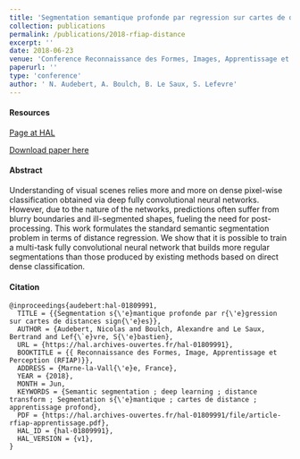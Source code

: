 ```yaml
---
title: 'Segmentation semantique profonde par regression sur cartes de distances signees'
collection: publications
permalink: /publications/2018-rfiap-distance
excerpt: ''
date: 2018-06-23
venue: 'Conference Reconnaissance des Formes, Images, Apprentissage et Perception, RFIAP'
paperurl: ''
type: 'conference'
author: ' N. Audebert, A. Boulch, B. Le Saux, S. Lefevre'
---
```


#### Resources

[Page at HAL](https://hal.archives-ouvertes.fr/hal-01809991v1)

[Download paper here](https://hal.archives-ouvertes.fr/hal-01809991/document)

#### Abstract

Understanding of visual scenes relies more and more
on dense pixel-wise classification obtained via deep fully
convolutional neural networks. However, due to the nature of the networks, predictions often suffer from blurry
boundaries and ill-segmented shapes, fueling the need for
post-processing. This work formulates the standard semantic segmentation problem in terms of distance regression.
We show that it is possible to train a multi-task fully convolutional neural network that builds more regular segmentations than those produced by existing methods based on
direct dense classification.

#### Citation

```
@inproceedings{audebert:hal-01809991,
  TITLE = {{Segmentation s{\'e}mantique profonde par r{\'e}gression sur cartes de distances sign{\'e}es}},
  AUTHOR = {Audebert, Nicolas and Boulch, Alexandre and Le Saux, Bertrand and Lef{\`e}vre, S{\'e}bastien},
  URL = {https://hal.archives-ouvertes.fr/hal-01809991},
  BOOKTITLE = {{ Reconnaissance des Formes, Image, Apprentissage et Perception (RFIAP)}},
  ADDRESS = {Marne-la-Vall{\'e}e, France},
  YEAR = {2018},
  MONTH = Jun,
  KEYWORDS = {Semantic segmentation ; deep learning ; distance transform ; Segmentation s{\'e}mantique ; cartes de distance ;  apprentissage profond},
  PDF = {https://hal.archives-ouvertes.fr/hal-01809991/file/article-rfiap-apprentissage.pdf},
  HAL_ID = {hal-01809991},
  HAL_VERSION = {v1},
}
```
